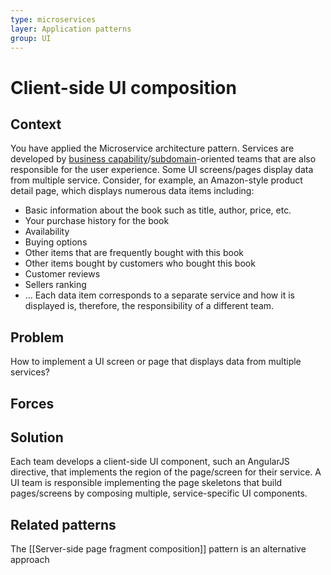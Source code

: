 ```yaml
---
type: microservices
layer: Application patterns
group: UI
---
```

# Client-side UI composition

## Context

You have applied the Microservice architecture pattern. Services are developed by [business capability](https://microservices.io/patterns/decomposition/decompose-by-business-capability.html)/[subdomain](https://microservices.io/patterns/decomposition/decompose-by-subdomain.html)-oriented teams that are also responsible for the user experience. Some UI screens/pages display data from multiple service. Consider, for example, an Amazon-style product detail page, which displays numerous data items including:
- Basic information about the book such as title, author, price, etc.
- Your purchase history for the book
- Availability
- Buying options
- Other items that are frequently bought with this book
- Other items bought by customers who bought this book
- Customer reviews
- Sellers ranking
- …
Each data item corresponds to a separate service and how it is displayed is, therefore, the responsibility of a different team.

## Problem

How to implement a UI screen or page that displays data from multiple services?

## Forces

## Solution

Each team develops a client-side UI component, such an AngularJS directive, that implements the region of the page/screen for their service. A UI team is responsible implementing the page skeletons that build pages/screens by composing multiple, service-specific UI components.

## Related patterns

The [[Server-side page fragment composition]] pattern is an alternative approach

